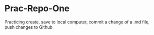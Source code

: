 # Prac-Repo-One
Practicing create, save to local computer, commit a change of a .md file, push changes to Github
